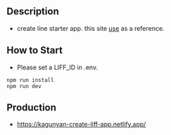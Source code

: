 ## Description

- create line starter app. this site [use](https://developers.line.biz/ja/docs/liff/trying-liff-app/) as a reference.

## How to Start
- Please set a LIFF_ID in .env.

```
npm run install 
npm run dev
```

## Production
- https://kagunyan-create-liff-app.netlify.app/

